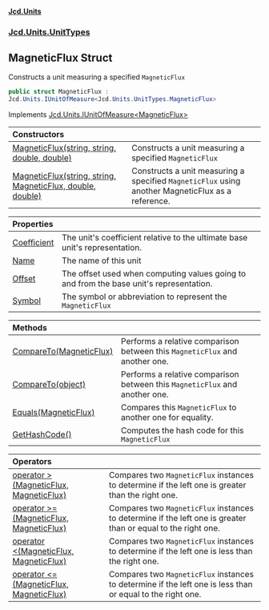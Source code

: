 #### [Jcd.Units](index.md 'index')
### [Jcd.Units.UnitTypes](Jcd.Units.UnitTypes.md 'Jcd.Units.UnitTypes')

## MagneticFlux Struct

Constructs a unit measuring a specified `MagneticFlux`

```csharp
public struct MagneticFlux :
Jcd.Units.IUnitOfMeasure<Jcd.Units.UnitTypes.MagneticFlux>
```

Implements [Jcd.Units.IUnitOfMeasure&lt;](Jcd.Units.IUnitOfMeasure_TUnits_.md 'Jcd.Units.IUnitOfMeasure<TUnits>')[MagneticFlux](Jcd.Units.UnitTypes.MagneticFlux.md 'Jcd.Units.UnitTypes.MagneticFlux')[&gt;](Jcd.Units.IUnitOfMeasure_TUnits_.md 'Jcd.Units.IUnitOfMeasure<TUnits>')

| Constructors | |
| :--- | :--- |
| [MagneticFlux(string, string, double, double)](Jcd.Units.UnitTypes.MagneticFlux.MagneticFlux(string,string,double,double).md 'Jcd.Units.UnitTypes.MagneticFlux.MagneticFlux(string, string, double, double)') | Constructs a unit measuring a specified `MagneticFlux` |
| [MagneticFlux(string, string, MagneticFlux, double, double)](Jcd.Units.UnitTypes.MagneticFlux.MagneticFlux(string,string,Jcd.Units.UnitTypes.MagneticFlux,double,double).md 'Jcd.Units.UnitTypes.MagneticFlux.MagneticFlux(string, string, Jcd.Units.UnitTypes.MagneticFlux, double, double)') | Constructs a unit measuring a specified `MagneticFlux` using another MagneticFlux as a reference. |

| Properties | |
| :--- | :--- |
| [Coefficient](Jcd.Units.UnitTypes.MagneticFlux.Coefficient.md 'Jcd.Units.UnitTypes.MagneticFlux.Coefficient') | The unit's coefficient relative to the ultimate base unit's representation. |
| [Name](Jcd.Units.UnitTypes.MagneticFlux.Name.md 'Jcd.Units.UnitTypes.MagneticFlux.Name') | The name of this unit |
| [Offset](Jcd.Units.UnitTypes.MagneticFlux.Offset.md 'Jcd.Units.UnitTypes.MagneticFlux.Offset') | The offset used when computing values going to and from the base unit's representation. |
| [Symbol](Jcd.Units.UnitTypes.MagneticFlux.Symbol.md 'Jcd.Units.UnitTypes.MagneticFlux.Symbol') | The symbol or abbreviation to represent the `MagneticFlux` |

| Methods | |
| :--- | :--- |
| [CompareTo(MagneticFlux)](Jcd.Units.UnitTypes.MagneticFlux.CompareTo(Jcd.Units.UnitTypes.MagneticFlux).md 'Jcd.Units.UnitTypes.MagneticFlux.CompareTo(Jcd.Units.UnitTypes.MagneticFlux)') | Performs a relative comparison between this `MagneticFlux` and another one. |
| [CompareTo(object)](Jcd.Units.UnitTypes.MagneticFlux.CompareTo(object).md 'Jcd.Units.UnitTypes.MagneticFlux.CompareTo(object)') | Performs a relative comparison between this `MagneticFlux` and another one. |
| [Equals(MagneticFlux)](Jcd.Units.UnitTypes.MagneticFlux.Equals(Jcd.Units.UnitTypes.MagneticFlux).md 'Jcd.Units.UnitTypes.MagneticFlux.Equals(Jcd.Units.UnitTypes.MagneticFlux)') | Compares this `MagneticFlux` to another one for equality. |
| [GetHashCode()](Jcd.Units.UnitTypes.MagneticFlux.GetHashCode().md 'Jcd.Units.UnitTypes.MagneticFlux.GetHashCode()') | Computes the hash code for this `MagneticFlux` |

| Operators | |
| :--- | :--- |
| [operator &gt;(MagneticFlux, MagneticFlux)](Jcd.Units.UnitTypes.MagneticFlux.op_GreaterThan(Jcd.Units.UnitTypes.MagneticFlux,Jcd.Units.UnitTypes.MagneticFlux).md 'Jcd.Units.UnitTypes.MagneticFlux.op_GreaterThan(Jcd.Units.UnitTypes.MagneticFlux, Jcd.Units.UnitTypes.MagneticFlux)') | Compares two `MagneticFlux` instances to determine if the left one is greater than the right one. |
| [operator &gt;=(MagneticFlux, MagneticFlux)](Jcd.Units.UnitTypes.MagneticFlux.op_GreaterThanOrEqual(Jcd.Units.UnitTypes.MagneticFlux,Jcd.Units.UnitTypes.MagneticFlux).md 'Jcd.Units.UnitTypes.MagneticFlux.op_GreaterThanOrEqual(Jcd.Units.UnitTypes.MagneticFlux, Jcd.Units.UnitTypes.MagneticFlux)') | Compares two `MagneticFlux` instances to determine if the left one is greater than or equal to the right one. |
| [operator &lt;(MagneticFlux, MagneticFlux)](Jcd.Units.UnitTypes.MagneticFlux.op_LessThan(Jcd.Units.UnitTypes.MagneticFlux,Jcd.Units.UnitTypes.MagneticFlux).md 'Jcd.Units.UnitTypes.MagneticFlux.op_LessThan(Jcd.Units.UnitTypes.MagneticFlux, Jcd.Units.UnitTypes.MagneticFlux)') | Compares two `MagneticFlux` instances to determine if the left one is less than the right one. |
| [operator &lt;=(MagneticFlux, MagneticFlux)](Jcd.Units.UnitTypes.MagneticFlux.op_LessThanOrEqual(Jcd.Units.UnitTypes.MagneticFlux,Jcd.Units.UnitTypes.MagneticFlux).md 'Jcd.Units.UnitTypes.MagneticFlux.op_LessThanOrEqual(Jcd.Units.UnitTypes.MagneticFlux, Jcd.Units.UnitTypes.MagneticFlux)') | Compares two `MagneticFlux` instances to determine if the left one is less than or equal to the right one. |
